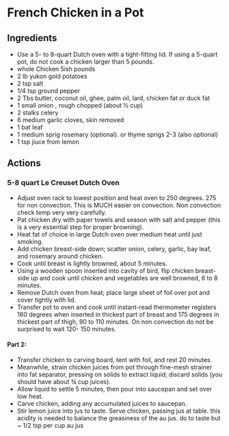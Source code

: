 # French Chicken in a Pot

## Ingredients
* Use a 5- to 8-quart Dutch oven with a tight-fitting lid. If using a 5-quart pot, do not cook a chicken larger than 5 pounds.
* whole Chicken 5ish pounds
* 2 lb yukon gold potatoes
* 2 tsp salt
* 1/4 tsp ground pepper
* 2 Tbs  butter, coconut oil, ghee, palm oil, lard, chicken fat or duck fat
* 1 small onion , rough chopped (about ½ cup)
* 2 stalks celery
* 6 medium garlic cloves, skin removed
* 1 bat leaf
* 1 medium sprig rosemary (optional). or thyme sprigs 2-3 (also optional)
* 1 tsp jiuce from lemon


## Actions

### 5-8 quart Le Creuset Dutch Oven
* Adjust oven rack to lowest position and heat oven to 250 degrees. 275 for non convection. This is MUCH easier on convection. Non convection check temp very very carefully.
* Pat chicken dry with paper towels and season with salt and pepper (this is a very essential step for proper browning).
* Heat fat of choice in large Dutch oven over medium heat until just smoking.
* Add chicken breast-side down; scatter onion, celery, garlic, bay leaf, and rosemary around chicken.
* Cook until breast is lightly browned, about 5 minutes.
* Using a wooden spoon inserted into cavity of bird, flip chicken breast-side up and cook until chicken and vegetables are well browned, 6 to 8 minutes.
* Remove Dutch oven from heat; place large sheet of foil over pot and cover tightly with lid.
* Transfer pot to oven and cook until instant-read thermometer registers 160 degrees when inserted in thickest part of breast and 175 degrees in thickest part of thigh, 90 to 110 minutes. On non convection do not be surprised to wait 120- 150 minutes.

#### Part 2:
* Transfer chicken to carving board, tent with foil, and rest 20 minutes.
* Meanwhile, strain chicken juices from pot through fine-mesh strainer into fat separator, pressing on solids to extract liquid; discard solids (you should have about ¾ cup juices).
* Allow liquid to settle 5 minutes, then pour into saucepan and set over low heat.
* Carve chicken, adding any accumulated juices to saucepan.
* Stir lemon juice into jus to taste. Serve chicken, passing jus at table.  this acidity is needed to balance the greasiness of the au jus. do to taste but ~ 1/2 tsp per cup au jus


